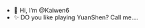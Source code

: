 - 👋 Hi, I’m @Kaiwen6
- ✨ DO you like playing YuanShen? Call me....
<!---
Kaiwen6/Kaiwen6 is a ✨ special ✨ repository because its `README.md` (this file) appears on your GitHub profile.
You can click the Preview link to take a look at your changes.
--->
